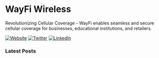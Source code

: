 # WayFi Wireless

Revolutionizing Cellular Coverage - WayFi enables seamless and secure cellular coverage for businesses, educational institutions, and retailers.

[![Website](https://img.shields.io/badge/Website-WayFi%20Wireless-blue)](https://wayfiwireless.com)
[![Twitter](https://img.shields.io/badge/Twitter-@wayfiwireless-1DA1F2?logo=twitter)](https://twitter.com/wayfiwireless)
[![LinkedIn](https://img.shields.io/badge/LinkedIn-WayFi%20Wireless-0077B5?logo=linkedin)](https://www.linkedin.com/company/wayfi)


### Latest Posts
<!-- feed start -->
<!-- feed end -->
